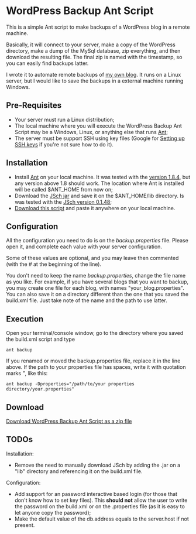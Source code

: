 WordPress Backup Ant Script
===========================

This is a simple Ant script to make backups of a WordPress blog in a remote machine.

Basically, it will connect to your server, make a copy of the WordPress directory, make a dump of the MySql database, zip everything, and then download the resulting file. The final zip is named with the timestamp, so you can easily find backups latter.

I wrote it to automate remote backups of [my own blog](http://leonardofischer.com/). It runs on a Linux server, but I would like to save the backups in a external machine running Windows.


Pre-Requisites
--------------

- Your server must run a Linux distribution;
- The local machine where you will execute the WordPress Backup Ant Script may be a Windows, Linux, or anything else that runs [Ant](http://ant.apache.org/ "Apache Ant");
- The server must be support SSH using key files (Google for [Setting up SSH keys](http://www.google.com/search?q=Setting+up+SSH+keys "Setting up SSH keys") if you're not sure how to do it).


Installation
------------

- Install [Ant](http://ant.apache.org/ "Apache Ant") on your local machine. It was tested with the [version 1.8.4](http://archive.apache.org/dist/ant/binaries/apache-ant-1.8.4-bin.zip "Apache Ant 1.8.4"), but any version above 1.8 should work. The location where Ant is installed will be called $ANT_HOME from now on;
- Download the [JSch jar](http://www.jcraft.com/jsch/index.html "JSch - Java Secure Channel") and save it on the $ANT_HOME/lib directory. Is was tested with the [JSch version 0.1.48](http://sourceforge.net/projects/jsch/files/jsch.jar/0.1.48/jsch-0.1.48.jar/download "Download JSch version 0.1.48");
- [Download this script](https://github.com/lgfischer/wordpress-backup-ant-script/zipball/master "Download WordPress Backup Ant Script") and paste it anywhere on your local machine.


Configuration
-------------

All the configuration you need to do is on the *backup.properties* file. Please open it, and complete each value with your server configuration.

Some of these values are optional, and you may leave then commented (with the # at the beginning of the line).

You don't need to keep the name *backup.properties*, change the file name as you like. For example, if you have several blogs that you want to backup, you may create one file for each blog, with names "your_blog.properties". You can also save it on a directory different than the one that you saved the build.xml file. Just take note of the name and the path to use latter.


Execution
---------

Open your terminal/console window, go to the directory where you saved the build.xml script and type

	ant backup

If you renamed or moved the backup.properties file, replace it in the line above. If the path to your properties file has spaces, write it with quotation marks *"*, like this:

	ant backup -Dproperties="/path/to/your properties directory/your.properties"

Download
--------

[Download WordPress Backup Ant Script as a zip file](https://github.com/lgfischer/wordpress-backup-ant-script/zipball/master "Download WordPress Backup Ant Script")


TODOs
-----

Installation:
- Remove the need to manually download JSch by adding the .jar on a "lib" directory and referencing it on the build.xml file.

Configuration:
- Add support for an password interactive based login (for those that don't know how to set key files). This **should not** allow the user to write the password on the build.xml or on the .properties file (as it is easy to let anyone copy the password);
- Make the default value of the db.address equals to the server.host if not present.
